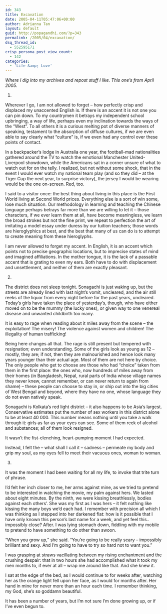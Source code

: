 ```yaml
---
id: 343
title: Excavation
date: 2005-04-11T05:47:06+00:00
author: Adrianna Tan
layout: default
guid: http://popagandhi.com/?p=343
permalink: /2005/04/excavation/
dsq_thread_id:
  - 552595171
crisp_persona_post_view_count:
  - 142
categories:
  - 'Life &amp; Love'
---
```

_Where I dig into my archives and repost stuff I like. This one&#8217;s from April 2005._

1.

Wherever I go, I am not allowed to forget – how perfectly crisp and displaced my unaccented English is. If there is an accent it is not one you can pin down. To my countrymen it betrays my independent school upbringing, a way of life, perhaps even my inclination towards the ways of the “West”. To all others it is a curious melting pot of diverse manners of speaking, testament to the absorption of diffuse cultures, if we are even able to say clearly what “culture” is, if we even had any control over these points of contact.

In a backpacker’s lodge in Australia one year, the football-mad nationalities gathered around the TV to watch the emotional Manchester United-Liverpool showdown, while the Americans sat in a corner unsure of what to watch out for on the telly. I realized, but not without some shock, that in the event I would ever watch my national team play (and so they did – at the Tiger Cup the next year, to surprise victory), the jersey I would be wearing would be the one on-screen. Red, too.

I said to a visitor once: the best thing about living in this place is the First World living at Second World prices. Everything else is a sort of win some, lose much situation. Our methodology in learning and teaching the Chinese language perhaps betrays far more than we are willing to let it – those characters, if we ever learn them at all, have become meaningless, we learn the broad strokes but not the fine print, we repeat to perfection the art of imitating a model essay under duress by our tuition teachers; those words are hieroglyphics at best, and the best that many of us can do is to attempt to create meaning from these hieroglyphs.

I am never allowed to forget my accent. In English, it is an accent which points not to precise geographic locations, but to imprecise states of mind and imagined affiliations. In the mother tongue, it is the lack of a passable accent that is grating to even my ears. Both have to do with displacement and unsettlement, and neither of them are exactly pleasant.

2.

The district does not sleep tonight. Sonagachi is just waking up, but the streets are already lined with last night’s vomit, uncleared, and the air still reeks of the liquor from every night before for the past years, uncleared. Today’s girls have taken the place of yesterday’s, though, who have either moved on to be the mummy (the lucky ones), or given way to one venereal disease and unwanted childbirth too many.

It is easy to rage when reading about it miles away from the scene – the exploitation! The misery! The violence against women and children! The illegality of human trafficking!

Being here changes all that. The rage is still present but tempered with resignation; even understanding. Some of the girls look as young as 12 – mostly, they are; if not, then they are malnourished and hence look many years younger than their actual age. Most of them are not here by choice. The only people who get to choose are those who had “choice” taken from them in the first place: the ones who, now hundreds of miles away from their homes (in Bangladesh, Nepal, rural parts of India whose village names they never knew, cannot remember, or can never return to again from shame) – these people can choose to stay in, or ship out into the big cities of West Bengal and beyond, where they have no one, whose language they do not even natively speak.

Sonagachi is Kolkata’s red light district – it also happens to be Asia’s largest. Conservative estimates put the number of sex workers in this district alone to be at least 40 000. This number means nothing until you take a walk through it: girls as far as your eyes can see. Some of them reek of alcohol and substances; all of them look resigned.

It wasn’t the fist-clenching, heart-pumping moment I had expected.

Instead, I felt the – what shall I call it – sadness – permeate my body and grip my soul, as my eyes fell to meet their vacuous ones, woman to woman.

3.

It was the moment I had been waiting for all my life, to invoke that trite turn of phrase.

I’d felt her inch closer to me, her arms against mine, as we tried to pretend to be interested in watching the movie, my palm against hers. We lasted about eight minutes. By the ninth, we were kissing breathlessly, bodies against each others’. She was my first as I was hers – it felt nothing like kissing the many boys we’d each had. I remember with precision all which I was thinking as I stepped into her darkened flat: how is it possible that I have only known this person’s last name for a week, and yet feel this.. impossibly close? After. I was lying stomach down, fiddling with my mobile to pretend to have something to do other than swoon.

“When you grow up,” she said. “You’re going to be really scary – impossibly brilliant and sexy. And I’m going to have to try so hard not to want you.”

I was grasping at straws vacillating between my rising enchantment and the crushing despair: that in two hours she had accomplished what it took my men months to, if ever at all – wrap me around like that. And she knew it.

I sat at the edge of the bed, as I would continue to for weeks after, watching her as the orange light fell upon her face, as I would for months after. Her hand in mine for never more than an hour each time. I remember thinking, my God, she’s so goddamn beautiful.

It has been a number of years, but I’m not sure I’m done growing up, or if I’ve even begun to.
